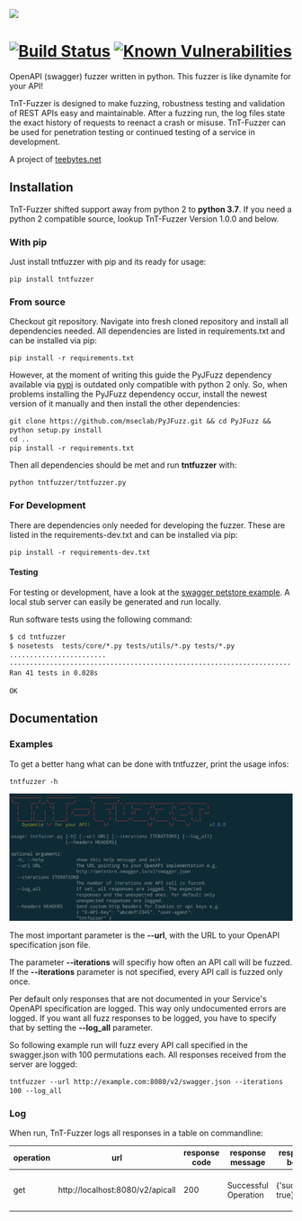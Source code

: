 
![](docs/images/logo.jpg)

[![Build Status](https://travis-ci.com/Teebytes/TnT-Fuzzer.svg?branch=master)](https://travis-ci.com/Teebytes/TnT-Fuzzer) [![Known Vulnerabilities](https://snyk.io/test/github/teebytes/tnt-fuzzer/badge.svg)](https://snyk.io/test/github/teebytes/tnt-fuzzer)
============
OpenAPI (swagger) fuzzer written in python. This fuzzer is like dynamite for your API!

TnT-Fuzzer is designed to make fuzzing, robustness testing and validation of REST APIs easy and maintainable. After a 
fuzzing run, the log files state the exact history of requests to reenact a crash or misuse. TnT-Fuzzer can be used 
for penetration testing or continued testing of a service in development.  

A project of [teebytes.net](https://teebytes.net/)

## Installation
TnT-Fuzzer shifted support away from python 2 to  **python 3.7**. If you 
need a python 2 compatible source, lookup TnT-Fuzzer Version 1.0.0 and below.

### With pip
Just install tntfuzzer with pip and its ready for usage:

```
pip install tntfuzzer
```

### From source
Checkout git repository. Navigate into fresh cloned repository and install 
all dependencies needed. All dependencies are listed in requirements.txt 
and can be installed via pip:

```
pip install -r requirements.txt
```

However, at the moment of writing this guide the PyJFuzz dependency available 
via [pypi](https://pypi.org/) is outdated only compatible with python 2 only. So, 
when problems installing the PyJFuzz dependency occur, install the newest version 
of it manually and then install the other dependencies:

```
git clone https://github.com/mseclab/PyJFuzz.git && cd PyJFuzz && python setup.py install
cd ..
pip install -r requirements.txt
```

Then all dependencies should be met and run **tntfuzzer** with:

```
python tntfuzzer/tntfuzzer.py
```

### For Development
There are dependencies only needed for developing the fuzzer. These are listed
in the requirements-dev.txt and can be installed via pip:

```
pip install -r requirements-dev.txt
```

#### Testing

For testing or development, have a look at the [swagger petstore example](http://petstore.swagger.io/). A local stub 
server can easily be generated and run locally. 

Run software tests using the following command:

```
$ cd tntfuzzer
$ nosetests  tests/core/*.py tests/utils/*.py tests/*.py
........................
----------------------------------------------------------------------
Ran 41 tests in 0.028s

OK
```

## Documentation

### Examples

To get a better hang what can be done with tntfuzzer, print the usage infos:

```
tntfuzzer -h
```

![](docs/images/usage.png)

The most important parameter is the **--url**, with the URL to your OpenAPI specification json file. 

The parameter **--iterations** will specifiy how often an API call will be fuzzed. If 
the **--iterations** parameter is not specified, every API call is fuzzed only once.

Per default only responses that are not documented in your Service's OpenAPI specification are logged. This way only 
undocumented errors are logged. If you want all fuzz responses to be logged, you have to specify that by 
setting the **--log_all** parameter. 

So following example run will fuzz every API call specified in the swagger.json with 100 permutations each. All 
responses received from the server are logged: 
```
tntfuzzer --url http://example.com:8080/v2/swagger.json --iterations 100 --log_all
```

### Log

When run, TnT-Fuzzer logs all responses in a table on commandline: 

| operation | url | response code | response message | response body | curl command |
|---|---|---|---|---|---|
| get       | http://localhost:8080/v2/apicall | 200 | Successful Operation | {'success': true} | ```curl -XGET -H "Content-type: application/json" -d '{'foo': bar}' 'http://localhost:8080/v2/apicall'``` |
